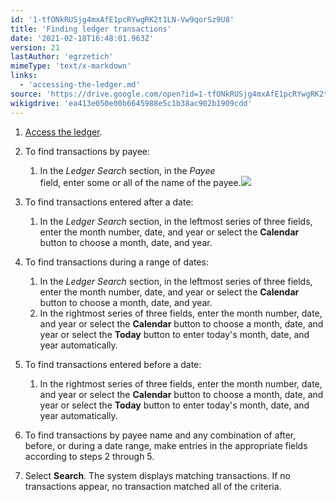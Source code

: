 ```yaml
---
id: '1-tfONkRUSjg4mxAfE1pcRYwgRK2t1LN-Vw9qorSz9U8'
title: 'Finding ledger transactions'
date: '2021-02-18T16:48:01.963Z'
version: 21
lastAuthor: 'egrzetich'
mimeType: 'text/x-markdown'
links:
  - 'accessing-the-ledger.md'
source: 'https://drive.google.com/open?id=1-tfONkRUSjg4mxAfE1pcRYwgRK2t1LN-Vw9qorSz9U8'
wikigdrive: 'ea413e050e00b6645988e5c1b38ac902b1909cdd'
---
```

1. [Access the ledger](accessing-the-ledger.md).
2. To find transactions by payee:
   1. In the <em>Ledger Search</em> section, in the <em>Payee</em>  
       field, enter some or all of the name of the payee.<img src="../finding-ledger-transactions.assets/835abc25f14a89c88903f1b0841516f5.png" />

1. To find transactions entered after a date:
   1. In the <em>Ledger Search</em> section, in the leftmost series of three fields, enter the month number, date, and year or select the <strong>Calendar</strong> button to choose a month, date, and year.
1. To find transactions during a range of dates:
   1. In the <em>Ledger Search</em> section, in the leftmost series of three fields, enter the month number, date, and year or select the <strong>Calendar</strong> button to choose a month, date, and year.
   2. In the rightmost series of three fields, enter the month number, date, and year or select the <strong>Calendar</strong> button to choose a month, date, and year or select the <strong>Today</strong> button to enter today's month, date, and year automatically. 
1. To find transactions entered before a date:
   1. In the rightmost series of three fields, enter the month number, date, and year or select the <strong>Calendar</strong> button to choose a month, date, and year or select the <strong>Today</strong> button to enter today's month, date, and year automatically. 
1. To find transactions by payee name and any combination of after, before, or during a date range, make entries in the appropriate fields according to steps 2 through 5.
2. Select <strong>Search</strong>. The system displays matching transactions. If no transactions appear, no transaction matched all of the criteria.


